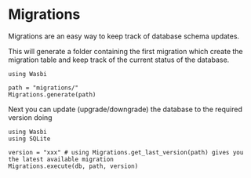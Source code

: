 # Migrations

Migrations are an easy way to keep track of database schema updates.

This will generate a folder containing the first migration which create the migration table and keep track of the current status of the database.

```
using Wasbi

path = "migrations/"
Migrations.generate(path)
```

Next you can update (upgrade/downgrade) the database to the required version doing
```
using Wasbi
using SQLite

version = "xxx" # using Migrations.get_last_version(path) gives you the latest available migration
Migrations.execute(db, path, version)
```